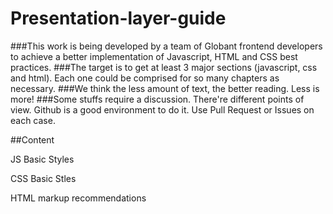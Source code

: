 Presentation-layer-guide
========================

###This work is being developed by a team of Globant frontend developers to achieve a better implementation of Javascript, HTML and CSS best practices.
###The target is to get at least 3 major sections (javascript, css and html). Each one could be comprised for so many chapters as necessary.
###We think the less amount of text, the better reading. Less is more!
###Some stuffs require a discussion. There're different points of view. Github is a good environment to do it. Use Pull Request or Issues on each case.



##Content

JS Basic Styles

CSS Basic Stles

HTML markup recommendations



